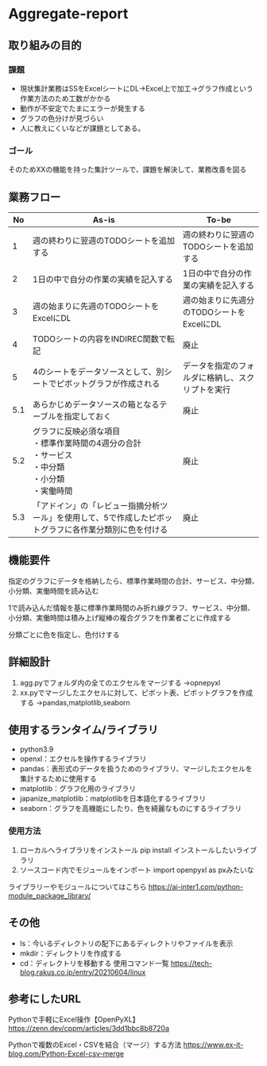 # Aggregate-report

## 取り組みの目的
### 課題
- 現状集計業務はSSをExcelシートにDL→Excel上で加工→グラフ作成という作業方法のため工数がかかる
- 動作が不安定でたまにエラーが発生する
- グラフの色分けが見づらい
- 人に教えにくいなどが課題としてある。

### ゴール
そのためXXの機能を持った集計ツールで、課題を解決して、業務改善を図る

## 業務フロー
| No  | As-is                                                                                                     | To-be                                            | 
| ---- | -------------------------------------------------------------------------------------------------------- | ------------------------------------------------ | 
| 1   | 週の終わりに翌週のTODOシートを追加する                                                                    | 週の終わりに翌週のTODOシートを追加する           | 
| 2   | 1日の中で自分の作業の実績を記入する                                                                       | 1日の中で自分の作業の実績を記入する              | 
| 3   | 週の始まりに先週のTODOシートをExcelにDL                                                                   | 週の始まりに先週分のTODOシートをExcelにDL        | 
| 4   | TODOシートの内容をINDIREC関数で転記                                                                       | 廃止                                             | 
| 5   | 4のシートをデータソースとして、別シートでピボットグラフが作成される                                       | データを指定のフォルダに格納し、スクリプトを実行 | 
| 5.1 | あらかじめデータソースの箱となるテーブルを指定しておく                                                    | 廃止                                             | 
| 5.2 | グラフに反映必須な項目<br>・標準作業時間の4週分の合計<br>・サービス<br>・中分類<br>・小分類<br>・実働時間 | 廃止                                             | 
| 5.3 | 「アドイン」の「レビュー指摘分析ツール」を使用して、5で作成したピボットグラフに各作業分類別に色を付ける   | 廃止                                             | 

## 機能要件

指定のグラフにデータを格納したら、標準作業時間の合計、サービス、中分類、小分類、実働時間を読み込む

1で読み込んだ情報を基に標準作業時間のみ折れ線グラフ、サービス、中分類、小分類、実働時間は積み上げ縦棒の複合グラフを作業者ごとに作成する

分類ごとに色を指定し、色付けする

## 詳細設計
1. agg.pyでフォルダ内の全てのエクセルをマージする
→opnepyxl
2. xx.pyでマージしたエクセルに対して、ピボット表、ピボットグラフを作成する
→pandas,matplotlib,seaborn


## 使用するランタイム/ライブラリ
- python3.9
- openxl：エクセルを操作するライブラリ
- pandas：表形式のデータを扱うためのライブラリ、マージしたエクセルを集計するために使用する
- matplotlib：グラフ化用のライブラリ
- japanize_matplotlib：matplotlibを日本語化するライブラリ
- seaborn：グラフを高機能にしたり、色を綺麗なものにするライブラリ

### 使用方法
1. ローカルへライブラリをインストール
pip install インストールしたいライブラリ
2. ソースコード内でモジュールをインポート
import openpyxl as pxみたいな

ライブラリーやモジュールについてはこちら
https://ai-inter1.com/python-module_package_library/

## その他
- ls：今いるディレクトリの配下にあるディレクトリやファイルを表示
- mkdir：ディレクトリを作成する
- cd：ディレクトリを移動する
使用コマンド一覧
https://tech-blog.rakus.co.jp/entry/20210604/linux

## 参考にしたURL
Pythonで手軽にExcel操作【OpenPyXL】
https://zenn.dev/cppm/articles/3dd1bbc8b8720a

Pythonで複数のExcel・CSVを結合（マージ）する方法
https://www.ex-it-blog.com/Python-Excel-csv-merge
